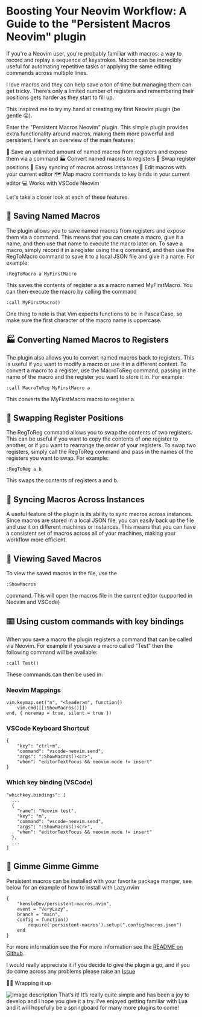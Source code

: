 
# **Boosting Your Neovim Workflow: A Guide to the "Persistent Macros Neovim" plugin**

If you're a Neovim user, you're probably familiar with macros: a way to record and replay a sequence of keystrokes. Macros can be incredibly useful for automating repetitive tasks or applying the same editing commands across multiple lines.

I love macros and they can help save a ton of time but managing them can get tricky. There’s only a limited number of registers and remembering their positions gets harder as they start to fill up.

This inspired me to try my hand at creating my first Neovim plugin (be gentle 😝).

Enter the "Persistent Macros Neovim" plugin. This simple plugin provides extra functionality around macros, making them more powerful and persistent. Here's an overview of the main features:

💾 Save an unlimited amount of named macros from registers and expose them via a command
🏭 Convert named macros to registers
🔀 Swap register positions
🔁 Easy syncing of macros across instances
🔨 Edit macros with your current editor
🗺 Map macro commands to key binds in your current editor
💻 Works with VSCode Neovim

Let's take a closer look at each of these features.

## 💾 Saving Named Macros
The plugin allows you to save named macros from registers and expose them via a command. This means that you can create a macro, give it a name, and then use that name to execute the macro later on. To save a macro, simply record it in a register using the q command, and then use the RegToMacro command to save it to a local JSON file and give it a name. For example:
```
:RegToMacro a MyFirstMacro
```
This saves the contents of register a as a macro named MyFirstMacro. You can then execute the macro by calling the command

```
:call MyFirstMacro()
```
One thing to note is that Vim expects functions to be in PascalCase, so make sure the first character of the macro name is uppercase.

## 🏭 Converting Named Macros to Registers
The plugin also allows you to convert named macros back to registers. This is useful if you want to modify a macro or use it in a different context. To convert a macro to a register, use the MacroToReg command, passing in the name of the macro and the register you want to store it in. For example:
```
:call MacroToReg MyFirstMacro a
```
This converts the MyFirstMacro macro to register a.

## 🔀 Swapping Register Positions
The RegToReg command allows you to swap the contents of two registers. This can be useful if you want to copy the contents of one register to another, or if you want to rearrange the order of your registers. To swap two registers, simply call the RegToReg command and pass in the names of the registers you want to swap. For example:

```
:RegToReg a b
```
This swaps the contents of registers a and b.


## 🔁 Syncing Macros Across Instances
A useful feature of the plugin is its ability to sync macros across instances. Since macros are stored in a local JSON file, you can easily back up the file and use it on different machines or instances. This means that you can have a consistent set of macros across all of your machines, making your workflow more efficient.

## 👀 Viewing Saved Macros
To view the saved macros in the file, use the 
```
:ShowMacros
```
command. This will open the macros file in the current editor (supported in Neovim and VSCode)

## ⌨️ Using custom commands with key bindings
When you save a macro the plugin registers a command that can be called via Neovim. For example if you save a macro called “Test” then the following command will be available:

```
:call Test()
```

These commands can then be used in:

### Neovim Mappings
```
vim.keymap.set("n", "<leader>m", function()
    vim.cmd([[:ShowMacros()]])
end, { noremap = true, silent = true })
```

### VSCode Keyboard Shortcut
```
{
    "key": "ctrl+m",
    "command": "vscode-neovim.send",
    "args": ":ShowMacros()<cr>",
    "when": "editorTextFocus && neovim.mode != insert"
}
```

### Which key binding (VSCode)
```
"whichkey.bindings": [
  ...
  {
    "name": "Neovim test",
    "key": "m",
    "command": "vscode-neovim.send",
    "args": ":ShowMacros()<cr>",
    "when": "editorTextFocus && neovim.mode != insert"
  },
  ...
]
```
## 🍴 Gimme Gimme Gimme
Persistent macros can be installed with your favorite package manger, see below for an example of how to install with Lazy.nvim

```
{
    "kensleDev/persistent-macros.nvim",
    event = "VeryLazy",
    branch = "main",
    config = function()
        require('persistent-macros').setup(".config/macros.json")
    end
}
```
For more information see the For more information see the [README on Github](https://github.com/kensleDev/persistent-macros.nvim/blob/main/README.md)..

I would really appreciate it if you decide to give the plugin a go, and if you do come across any problems please raise an [Issue](https://github.com/kensleDev/persistent-macros.nvim/issues)

🙋‍♂️ Wrapping it up

![Image description](https://dev-to-uploads.s3.amazonaws.com/uploads/articles/g0fxf890e0qsjs1a13qi.gif)
That’s it! It’s really quite simple and has been a joy to develop and I hope you give it a try. I’ve enjoyed getting familiar with Lua and it will hopefully be a springboard for many more plugins to come!
